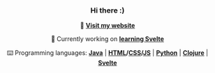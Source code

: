 <div align="center">

### Hi there :)

🌃 **[Visit my website](https://www.efnilite.dev/)**

🔭 Currently working on **[learning Svelte](https://github.com/Efnilite/chat-app)**
  
⌨️ Programming languages: **[Java](https://github.com/Efnilite/Walk-in-the-Park)** | **[HTML](https://efnilite.dev/projects/ip/visualizer)/[CSS](https://rebelofdeath.github.io/reject/editor)/[JS](https://github.com/Efnilite/reject)** | **[Python](https://github.com/Efnilite/edge-detection)** | **[Clojure](https://github.com/Efnilite/AOC21)** | **[Svelte](https://github.com/Efnilite/chat-app)**

</div>
